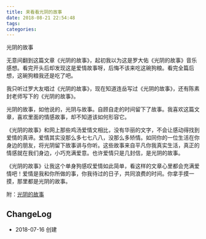 ```yaml
---
title: 来看看光阴的故事
date: 2018-08-21 22:54:48
tags:
categories:
---
```

光阴的故事
<!--more-->
无意间翻到这篇文章《光阴的故事》，起初我以为这是罗大佑《光阴的故事》音乐感想。看完开头后却发现这是爱情故事呀，后悔不该来吃这碗狗粮。看完全篇后想，这碗狗粮我还是吃了吧。

我只听过罗大友唱过《光阴的故事》，现在知道连岳写过《光阴的故事》，还有陈素封老师写下的《光阴的故事》。

光阴的故事，如他说的，光阴与故事。自顾自走的时间留下了故事。我喜欢这篇文章，喜欢里面的情感故事，却不知道该如何形容它。

《光阴的故事》和网上那些鸡汤爱情文相比，没有华丽的文字，不会让感动得找到爱情的真谛。爱情其实没那么多七七八八，没那么多矫情。如同你的一位生活在你身边的朋友，将光阴留下故事讲与你听。这些故事来自平凡你我真实生活，真正的情感就在我们身边，小巧充满爱意。也许爱情只是几封信，是光阴的故事。

《光阴的故事》让我这个单身狗感叹爱情如此简单，看这样的文章心里都会充满爱情吧！爱情是我和你所做的事，你我待过的日子，共同浪费的时间。你拿手摸一摸，那里都是光阴的故事。

附：[光阴的故事](https://mp.weixin.qq.com/s?__biz=MzA4MTQ0NDQxNg==&mid=2650639252&idx=1&sn=bbf78e3ed807f77a04fc9bd10a5d98c6&chksm=879dc0bbb0ea49adf31cb4bb6b3307472f08bdc6d443ee77c3b2bf23929d131315e0dd90e8c1#rd)

## ChangeLog
- 2018-07-16 创建